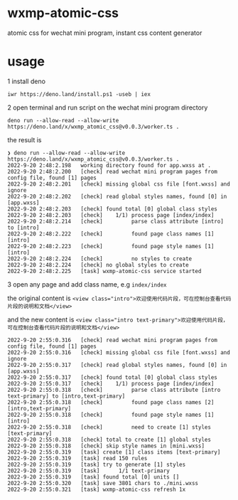 # wxmp-atomic-css
atomic css for wechat mini program, instant css content generator

# usage

1 install deno

`iwr https://deno.land/install.ps1 -useb | iex`

2 open terminal and run script on the wechat mini program directory

`deno run --allow-read --allow-write https://deno.land/x/wxmp_atomic_css@v0.0.3/worker.ts .`

the result is  

```
❯ deno run --allow-read --allow-write https://deno.land/x/wxmp_atomic_css@v0.0.3/worker.ts .
2022-9-20 2:48:2.198   working directory found for app.wxss at .
2022-9-20 2:48:2.200   [check] read wechat mini program pages from config file, found [1] pages
2022-9-20 2:48:2.201   [check] missing global css file [font.wxss] and ignore
2022-9-20 2:48:2.202   [check] read global styles names, found [0] in [app.wxss]
2022-9-20 2:48:2.203   [check] found total [0] global class styles
2022-9-20 2:48:2.203   [check]    1/1) process page [index/index]
2022-9-20 2:48:2.214   [check]         parse class attribute [intro] to [intro]
2022-9-20 2:48:2.222   [check]         found page class names [1] [intro]
2022-9-20 2:48:2.223   [check]         found page style names [1] [intro]
2022-9-20 2:48:2.224   [check]         no styles to create
2022-9-20 2:48:2.224   [check] no global styles to create
2022-9-20 2:48:2.225   [task] wxmp-atomic-css service started

```

3 open any page and add class name, e.g `index/index`

the original content is `<view class="intro">欢迎使用代码片段，可在控制台查看代码片段的说明和文档</view>`

and the new content is `<view class="intro text-primary">欢迎使用代码片段，可在控制台查看代码片段的说明和文档</view>`



```text
2022-9-20 2:55:0.316   [check] read wechat mini program pages from config file, found [1] pages
2022-9-20 2:55:0.316   [check] missing global css file [font.wxss] and ignore
2022-9-20 2:55:0.317   [check] read global styles names, found [0] in [app.wxss]
2022-9-20 2:55:0.317   [check] found total [0] global class styles
2022-9-20 2:55:0.317   [check]    1/1) process page [index/index]
2022-9-20 2:55:0.318   [check]         parse class attribute [intro text-primary] to [intro,text-primary]
2022-9-20 2:55:0.318   [check]         found page class names [2] [intro,text-primary]
2022-9-20 2:55:0.318   [check]         found page style names [1] [intro]
2022-9-20 2:55:0.318   [check]         need to create [1] styles [text-primary]
2022-9-20 2:55:0.318   [check] total to create [1] global styles
2022-9-20 2:55:0.318   [check] skip style names in [mini.wxss]
2022-9-20 2:55:0.319   [task] create [1] class items [text-primary]
2022-9-20 2:55:0.319   [task] read 150 rules
2022-9-20 2:55:0.319   [task] try to generate [1] styles
2022-9-20 2:55:0.319   [task]      1/1 text-primary
2022-9-20 2:55:0.319   [task] found total [0] units []
2022-9-20 2:55:0.320   [task] save 3801 chars to ./mini.wxss
2022-9-20 2:55:0.321   [task] wxmp-atomic-css refresh 1x
```